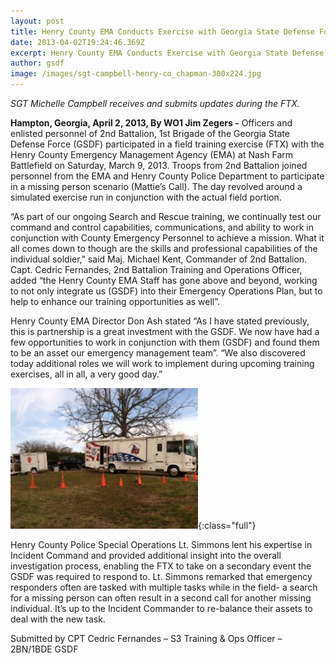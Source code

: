 ```yaml
---
layout: post
title: Henry County EMA Conducts Exercise with Georgia State Defense Force
date: 2013-04-02T19:24:46.369Z
excerpt: Henry County EMA Conducts Exercise with Georgia State Defense Force
author: gsdf
image: /images/sgt-campbell-henry-co_chapman-300x224.jpg
---
```

*SGT Michelle Campbell receives and submits updates during the FTX.*

**Hampton, Georgia, April 2, 2013, By WO1 Jim Zegers -** Officers and enlisted personnel of 2nd Battalion, 1st Brigade of the Georgia State Defense Force (GSDF) participated in a field training exercise (FTX) with the Henry County Emergency Management Agency (EMA) at Nash Farm Battlefield on Saturday, March 9, 2013. Troops from 2nd Battalion joined personnel from the EMA and Henry County Police Department to participate in a missing person scenario (Mattie’s Call). The day revolved around a simulated exercise run in conjunction with the actual field portion.

“As part of our ongoing Search and Rescue training, we continually test our command and control capabilities, communications, and ability to work in conjunction with County Emergency Personnel to achieve a mission. What it all comes down to though are the skills and professional capabilities of the individual soldier,” said Maj. Michael Kent, Commander of 2nd Battalion. Capt. Cedric Fernandes, 2nd Battalion Training and Operations Officer, added “the Henry County EMA Staff has gone above and beyond, working to not only integrate us (GSDF) into their Emergency Operations Plan, but to help to enhance our training opportunities as well”.

Henry County EMA Director Don Ash stated “As I have stated previously, this is partnership is a great investment with the GSDF. We now have had a few opportunities to work in conjunction with them (GSDF) and found them to be an asset our emergency management team”. “We also discovered today additional roles we will work to implement during upcoming training exercises, all in all, a very good day.” 

![](/images/henry-county_chapman-300x225.jpg){:class="full"}

Henry County Police Special Operations Lt. Simmons lent his expertise in Incident Command and provided additional insight into the overall investigation process, enabling the FTX to take on a secondary event the GSDF was required to respond to. Lt. Simmons remarked that emergency responders often are tasked with multiple tasks while in the field- a search for a missing person can often result in a second call for another missing individual. It’s up to the Incident Commander to re-balance their assets to deal with the new task.

Submitted by CPT Cedric Fernandes – S3 Training & Ops Officer – 2BN/1BDE GSDF